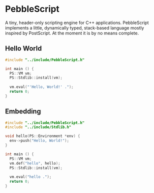 PebbleScript
============

A tiny, header-only scripting engine for C++ applications. PebbleScript implements a little, dynamically typed, stack-based language mostly inspired by PostScript. 
At the moment it is by no means complete.


Hello World
-----------

```  C++
#include "../include/PebbleScript.h"

int main () {
  PS::VM vm;
  PS::Stdlib::install(vm);
  
  vm.eval("'Hello, World!' .");
  return 0;
}
```

Embedding
---------

```  C++
#include "../include/PebbleScript.h"
#include "../include/Stdlib.h"

void hello(PS::Environment *env) {
  env->push("Hello, World!");
}

int main () {
  PS::VM vm;
  vm.def("hello", hello);
  PS::Stdlib::install(vm);
  
  vm.eval("hello .");
  return 0;
}
```
